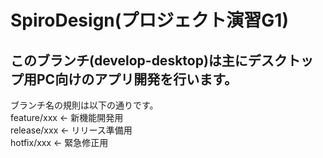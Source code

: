 # SpiroDesign(プロジェクト演習G1)  
## このブランチ(develop-desktop)は主にデスクトップ用PC向けのアプリ開発を行います。  
ブランチ名の規則は以下の通りです。  
feature/xxx             ← 新機能開発用  
release/xxx             ← リリース準備用  
hotfix/xxx              ← 緊急修正用  
